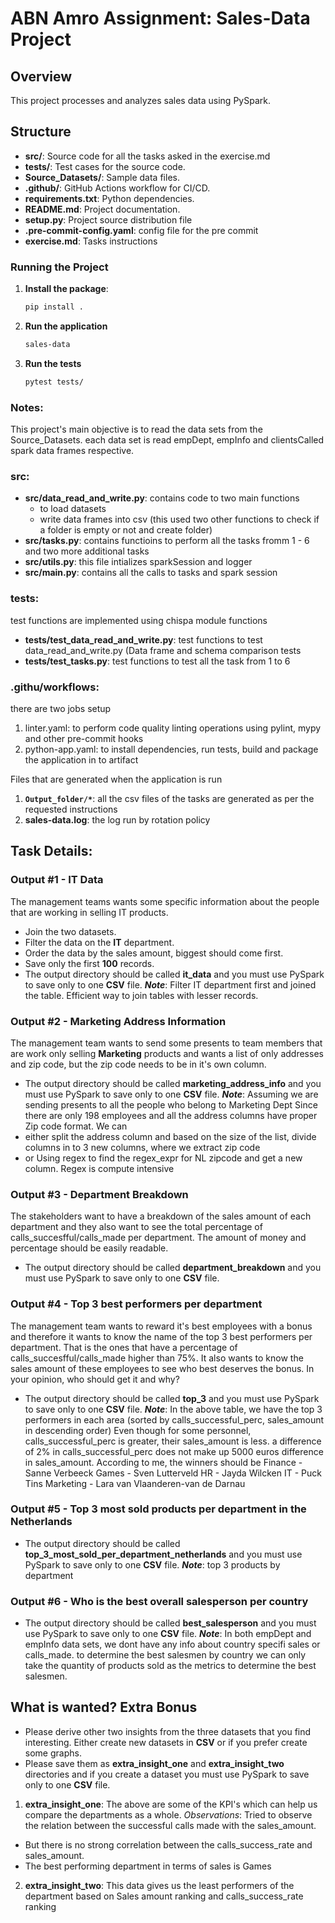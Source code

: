 # ABN Amro Assignment: Sales-Data Project

## Overview
This project processes and analyzes sales data using PySpark.

## Structure
- **src/**: Source code for all the tasks asked in the exercise.md
- **tests/**: Test cases for the source code.
- **Source_Datasets/**: Sample data files.
- **.github/**: GitHub Actions workflow for CI/CD.
- **requirements.txt**: Python dependencies.
- **README.md**: Project documentation.
- **setup.py**: Project source distribution file
- **.pre-commit-config.yaml**: config file for the pre commit
- **exercise.md**: Tasks instructions


### Running the Project
1. **Install the package**:
   ```bash
   pip install .
   ```

2. **Run the application**
    ```bash
    sales-data
    ```

3. **Run the tests**
    ```bash
    pytest tests/
    ```

### Notes:
This project's main objective is to read the data sets from the Source_Datasets. each data set is read empDept, empInfo and clientsCalled spark data frames respective.

### src:
- **src/data_read_and_write.py**: contains code to two main functions
    - to load datasets
    - write data frames into csv (this used two other functions to check if a folder is empty or not and create folder)
- **src/tasks.py**: contains functioins to perform all the tasks fromm 1 - 6 and two more additional tasks
- **src/utils.py**: this file intializes sparkSession and logger
- **src/main.py**: contains all the calls to tasks and spark session

### tests: 
test functions are implemented using chispa module functions
- **tests/test_data_read_and_write.py**: test functions to test data_read_and_write.py (Data frame and schema comparison tests 
- **tests/test_tasks.py**: test functions to test all the task from 1 to 6

### .githu/workflows:
there are two jobs setup
1. linter.yaml: to perform code quality linting operations using pylint, mypy and other pre-commit hooks
2. python-app.yaml: to install dependencies, run tests, build and package the application in to artifact

Files that are generated when the application is run
1. **`Output_folder/*`**: all the csv files of the tasks are generated as per the requested instructions
2. **sales-data.log**: the log run by rotation policy

## Task Details:
### Output #1 - **IT Data**
The management teams wants some specific information about the people that are working in selling IT products.
- Join the two datasets.
- Filter the data on the **IT** department.
- Order the data by the sales amount, biggest should come first.
- Save only the first **100** records.
- The output directory should be called **it_data** and you must use PySpark to save only to one **CSV** file.
**_Note_**: Filter IT department first and joined the table. Efficient way to join tables with lesser records.

### Output #2 - **Marketing Address Information**
The management team wants to send some presents to team members that are work only selling **Marketing** products and wants a list of only addresses and zip code, but the zip code needs to be in it's own column.
- The output directory should be called **marketing_address_info** and you must use PySpark to save only to one **CSV** file.
**_Note_**:
Assuming we are sending presents to all the people who belong to Marketing Dept
Since there are only 198 employees and all the address columns have proper Zip code format. We can
- either split the address column and based on the size of the list, divide columns in to 3 new columns, where we extract zip code
- or Using regex to find the regex_expr for NL zipcode and get a new column. Regex is compute intensive

### Output #3 - **Department Breakdown**
The stakeholders want to have a breakdown of the sales amount of each department and they also want to see the total percentage of calls_succesfful/calls_made per department. The amount of money and percentage should be easily readable.
- The output directory should be called **department_breakdown** and you must use PySpark to save only to one **CSV** file.
   
### Output #4 - **Top 3 best performers per department**
The management team wants to reward it's best employees with a bonus and therefore it wants to know the name of the top 3 best performers per department. That is the ones that have a percentage of calls_succesfful/calls_made higher than 75%. It also wants to know the sales amount of these employees to see who best deserves the bonus. In your opinion, who should get it and why?
- The output directory should be called **top_3** and you must use PySpark to save only to one **CSV** file.
**_Note_**:
In the above table, we have the top 3 performers in each area (sorted by calls_successful_perc, sales_amount in descending order)
Even though for some personnel, calls_successful_perc is greater, their sales_amount is less. a difference of 2% in calls_successful_perc does not make up 5000 euros difference in sales_amount. According to me, the winners should be
Finance - Sanne Verbeeck
Games - Sven Lutterveld
HR - Jayda Wilcken
IT - Puck Tins
Marketing - Lara van Vlaanderen-van de Darnau

### Output #5 - **Top 3 most sold products per department in the Netherlands**
- The output directory should be called **top_3_most_sold_per_department_netherlands** and you must use PySpark to save only to one **CSV** file.
**_Note_**: top 3 products by department

### Output #6 - **Who is the best overall salesperson per country**
- The output directory should be called **best_salesperson** and you must use PySpark to save only to one **CSV** file.
**_Note_**: 
In both empDept and empInfo data sets, we dont have any info about country specifi sales or calls_made. to determine the best salesmen by country we can only take the quantity of products sold as the metrics to determine the best salesmen.

## What is wanted? Extra Bonus
- Please derive other two insights from the three datasets that you find interesting. Either create new datasets in **CSV** or if you prefer create some graphs.
- Please save them as **extra_insight_one** and **extra_insight_two** directories and if you create a dataset you must use PySpark to save only to one **CSV** file.

1.	**extra_insight_one**: The above are some of the KPI's which can help us compare the departments as a whole.
_Observations_: Tried to observe the relation between the successful calls made with the sales_amount. 
   - But there is no strong correlation between the calls_success_rate and sales_amount.
   - The best performing department in terms of sales is Games

2.	**extra_insight_two**: This data gives us the least performers of the department based on Sales amount ranking and calls_success_rate ranking

